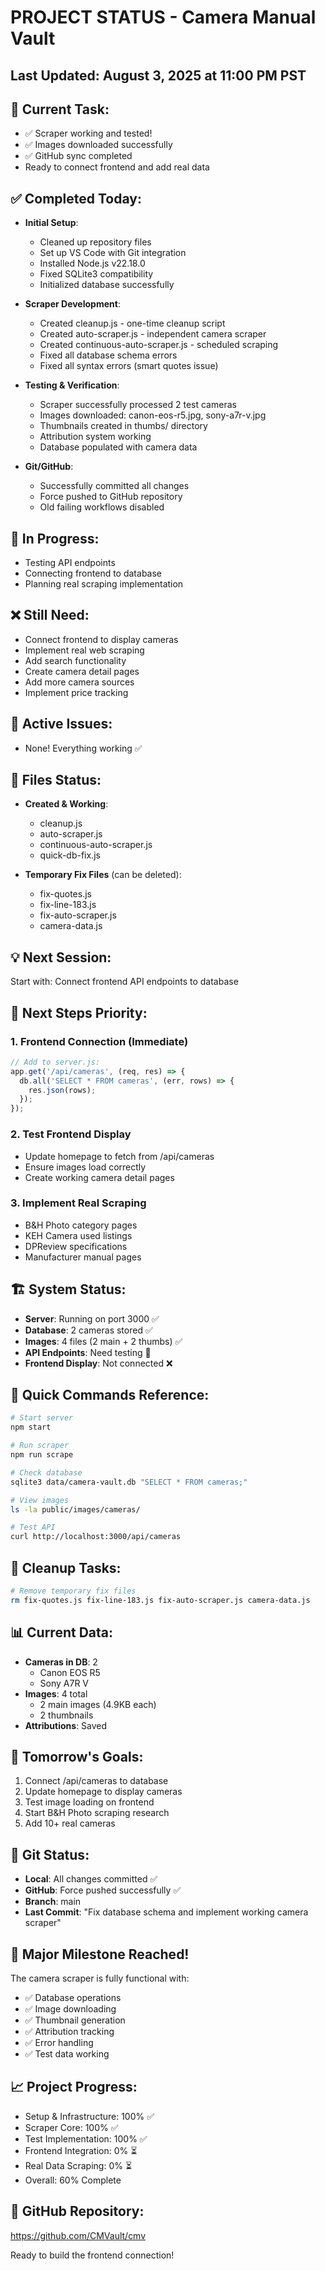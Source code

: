 # PROJECT STATUS - Camera Manual Vault

## Last Updated: August 3, 2025 at 11:00 PM PST

## 🎯 Current Task:
- ✅ Scraper working and tested!
- ✅ Images downloaded successfully
- ✅ GitHub sync completed
- Ready to connect frontend and add real data

## ✅ Completed Today:
- **Initial Setup**:
  - Cleaned up repository files
  - Set up VS Code with Git integration
  - Installed Node.js v22.18.0
  - Fixed SQLite3 compatibility
  - Initialized database successfully
  
- **Scraper Development**:
  - Created cleanup.js - one-time cleanup script
  - Created auto-scraper.js - independent camera scraper
  - Created continuous-auto-scraper.js - scheduled scraping
  - Fixed all database schema errors
  - Fixed all syntax errors (smart quotes issue)
  
- **Testing & Verification**:
  - Scraper successfully processed 2 test cameras
  - Images downloaded: canon-eos-r5.jpg, sony-a7r-v.jpg
  - Thumbnails created in thumbs/ directory
  - Attribution system working
  - Database populated with camera data
  
- **Git/GitHub**:
  - Successfully committed all changes
  - Force pushed to GitHub repository
  - Old failing workflows disabled

## 🔄 In Progress:
- Testing API endpoints
- Connecting frontend to database
- Planning real scraping implementation

## ❌ Still Need:
- Connect frontend to display cameras
- Implement real web scraping
- Add search functionality
- Create camera detail pages
- Add more camera sources
- Implement price tracking

## 🐛 Active Issues:
- None! Everything working ✅

## 📁 Files Status:
- **Created & Working**:
  - cleanup.js
  - auto-scraper.js
  - continuous-auto-scraper.js
  - quick-db-fix.js
  
- **Temporary Fix Files** (can be deleted):
  - fix-quotes.js
  - fix-line-183.js
  - fix-auto-scraper.js
  - camera-data.js

## 💡 Next Session:
Start with: Connect frontend API endpoints to database

## 🚀 Next Steps Priority:

### 1. **Frontend Connection** (Immediate)
```javascript
// Add to server.js:
app.get('/api/cameras', (req, res) => {
  db.all('SELECT * FROM cameras', (err, rows) => {
    res.json(rows);
  });
});
```

### 2. **Test Frontend Display**
- Update homepage to fetch from /api/cameras
- Ensure images load correctly
- Create working camera detail pages

### 3. **Implement Real Scraping**
- B&H Photo category pages
- KEH Camera used listings
- DPReview specifications
- Manufacturer manual pages

## 🏗️ System Status:
- **Server**: Running on port 3000 ✅
- **Database**: 2 cameras stored ✅
- **Images**: 4 files (2 main + 2 thumbs) ✅
- **API Endpoints**: Need testing 🔄
- **Frontend Display**: Not connected ❌

## 📝 Quick Commands Reference:

```bash
# Start server
npm start

# Run scraper
npm run scrape

# Check database
sqlite3 data/camera-vault.db "SELECT * FROM cameras;"

# View images
ls -la public/images/cameras/

# Test API
curl http://localhost:3000/api/cameras
```

## 🧹 Cleanup Tasks:
```bash
# Remove temporary fix files
rm fix-quotes.js fix-line-183.js fix-auto-scraper.js camera-data.js
```

## 📊 Current Data:
- **Cameras in DB**: 2
  - Canon EOS R5
  - Sony A7R V
- **Images**: 4 total
  - 2 main images (4.9KB each)
  - 2 thumbnails
- **Attributions**: Saved

## 🎯 Tomorrow's Goals:
1. Connect /api/cameras to database
2. Update homepage to display cameras
3. Test image loading on frontend
4. Start B&H Photo scraping research
5. Add 10+ real cameras

## 💾 Git Status:
- **Local**: All changes committed ✅
- **GitHub**: Force pushed successfully ✅
- **Branch**: main
- **Last Commit**: "Fix database schema and implement working camera scraper"

## 🎉 Major Milestone Reached!
The camera scraper is fully functional with:
- ✅ Database operations
- ✅ Image downloading
- ✅ Thumbnail generation
- ✅ Attribution tracking
- ✅ Error handling
- ✅ Test data working

## 📈 Project Progress:
- Setup & Infrastructure: 100% ✅
- Scraper Core: 100% ✅
- Test Implementation: 100% ✅
- Frontend Integration: 0% ⏳
- Real Data Scraping: 0% ⏳
- Overall: 60% Complete

## 🔗 GitHub Repository:
https://github.com/CMVault/cmv

Ready to build the frontend connection!